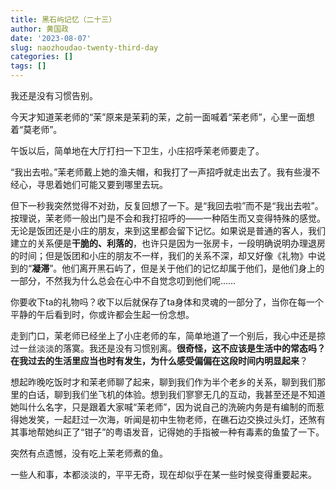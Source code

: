 ```yaml
---
title: 黑石屿记忆（二十三）
author: 黄国政
date: '2023-08-07'
slug: naozhoudao-twenty-third-day
categories: []
tags: []
---
```


我还是没有习惯告别。

<!--more-->

今天才知道茉老师的“茉”原来是茉莉的茉，之前一面喊着“茉老师”，心里一面想着“莫老师”。

午饭以后，简单地在大厅打扫一下卫生，小庄招呼茉老师要走了。

“我出去啦。”茉老师戴上她的渔夫帽，和我打了一声招呼就走出去了。我有些漫不经心，寻思着她们可能又要到哪里去玩。

但下一秒我突然觉得不对劲，反复回想了一下。是“我回去啦”而不是“我出去啦”。按理说，茉老师一般出门是不会和我打招呼的——一种陌生而又变得特殊的感觉。无论是饭团还是小庄的朋友，来到这里都会留下记忆。如果说是普通的客人，我们建立的关系便是**干脆的、利落的**，也许只是因为一张房卡，一段明确说明办理退房的时间；但是饭团和小庄的朋友不一样，我们的关系不深，却又好像《礼物》中说到的“**凝滞**”。他们离开黑石屿了，但是关于他们的记忆却属于他们，是他们身上的一部分，不然我为什么总会在心中不自觉念叨到他们呢……

你要收下ta的礼物吗？收下以后就保存了ta身体和灵魂的一部分了，当你在每一个平静的午后看到时，你或许都会生起一份念想。

走到门口，茉老师已经坐上了小庄老师的车，简单地道了一个别后，我心中还是掠过一丝淡淡的落寞。我还是没有习惯别离。**很奇怪，这不应该是生活中的常态吗？在我过去的生活里应当也时有发生，为什么感受偏偏在这段时间内明显起来**？

想起昨晚吃饭时才和茉老师聊了起来，聊到我们作为半个老乡的关系，聊到我们那里的白话，聊到我们坐飞机的体验。想到我们寥寥无几的互动，我甚至还是不知道她叫什么名字，只是跟着大家喊“茉老师”，因为说自己的洗碗内务是有编制的而惹得她发笑，一起赶过一次海，听闻是初中生物老师，在礁石边交换过头灯，还煞有其事地帮她纠正了“钳子”的粤语发音，记得她的手指被一种有毒素的鱼蛰了一下。

突然有点遗憾，没有吃上茉老师煮的鱼。

一些人和事，本都淡淡的，平平无奇，现在却似乎在某一些时候变得重要起来。
